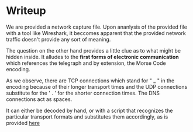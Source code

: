 # Writeup

We are provided a network capture file. Upon ananlysis of the provided file with a tool like Wireshark, it beccomes apparent that the provided network traffic doesn't provide any sort of meaning.

The question on the other hand provides a little clue as to what might be hidden inside. It alludes to the **first forms of electronic communication** which references the telegraph and by extension, the Morse Code encoding.

As we observe, there are TCP connections which stand for " _ " in the encoding because of their longer transport times and the UDP connections substitute for the ' . ' for the shorter connection times. The DNS connections act as spaces.

It can either be decoded by hand, or with a script that recognizes the particular transport formats and substitutes them accordingly, as is provided [here](includes/script.sh)
